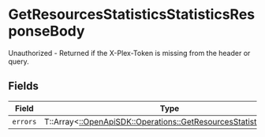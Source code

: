 # GetResourcesStatisticsStatisticsResponseBody

Unauthorized - Returned if the X-Plex-Token is missing from the header or query.


## Fields

| Field                                                                                                                       | Type                                                                                                                        | Required                                                                                                                    | Description                                                                                                                 |
| --------------------------------------------------------------------------------------------------------------------------- | --------------------------------------------------------------------------------------------------------------------------- | --------------------------------------------------------------------------------------------------------------------------- | --------------------------------------------------------------------------------------------------------------------------- |
| `errors`                                                                                                                    | T::Array<[::OpenApiSDK::Operations::GetResourcesStatisticsErrors](../../models/operations/getresourcesstatisticserrors.md)> | :heavy_minus_sign:                                                                                                          | N/A                                                                                                                         |